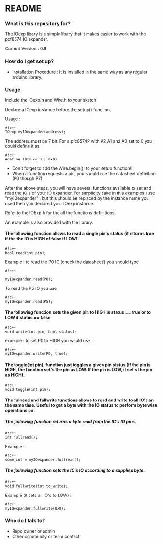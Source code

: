# README #

### What is this repository for? ###

The IOexp libary is a simple libary that it makes easier to work with the pcf8574 IO expander.

Current Version : 0.9

### How do I get set up? ###

* Installation Procedure : It is installed in the same way as any regular arduino library. 

### Usage ###
  
Include the IOexp.h and Wire.h to your sketch
  
Declare a IOexp instance before the setup() function.

Usage : 

```
#!c++
IOexp myIOexpander(address);

```

The address must be 7 bit. For a pfc8574P with A2 A1 and A0 set to 0 you could define it as 

```
#!c++
#define (0x4 << 3 | 0x0)

```
  
* Don't forget to add the Wire.begin(); to your setup function!!
* When a function requests a pin, you should use the datasheet definition (P0 though P7) !
    
After the above steps, you will have several functions available to set and read the IO's of your IO expander.
For simplicity sake in this examples I use "myIOexpander" , but this should be replaced by the instance name you used then you declared your IOexp instance.

Refer to the IOExp.h for the all the functions definitions.

An example is also provided with the library.


#### The following function allows to read a single pin's status (it returns true if the the IO is HIGH of false if LOW). ####

```
#!c++
bool read(int pin); 

```
    
Example : to read the P0 IO (check the datasheet!) you should type 

```
#!c++

myIOexpander.read(P0);

```

To read the P5 IO you use 

```
#!c++
myIOexpander.read(P5);

```

#### The following function sets the given pin to HIGH is status == true or to LOW if status == false ####
```
#!c++
void write(int pin, bool status);

```

example : to set P0 to HIGH you would use 


```
#!c++
myIOexpander.write(P0, true);

```


#### The toggle(int pin); function just toggles a given pin status (If the pin is HIGH, the function set's the pin as LOW. If the pin is LOW, it set's the pin as HIGH). ####
```
#!c++
void toggle(int pin);

```

#### The fullread and fullwrite functions allows to read and write to all IO's an the same time. Useful to get a byte with the IO status to perform byte wise operations on. ####

##### The following function returns a byte read from the IC's IO pins. #####

```
#!c++
int fullread();

```
     
Example : 

```
#!c++
some_int = myIOexpander.fullread();

```

##### The following function sets the IC's IO according to a supplied byte. #####     

```
#!c++
void fullwrite(int to_write);

```

Example (it sets all IO's to LOW) : 

```
#!c++
myIOexpander.fullwrite(0x0);

```


### Who do I talk to? ###

* Repo owner or admin
* Other community or team contact
